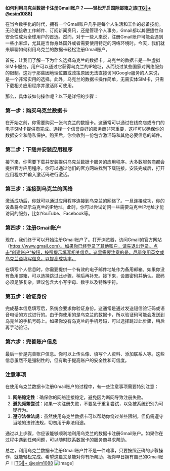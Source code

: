 **如何利用乌克兰数据卡注册Gmail账户？——轻松开启国际邮箱之旅[[TG💪+ @esim1088](https://t.me/s/esim1088)]**

在当今数字化的时代，拥有一个Gmail账户几乎是每个人生活和工作的必备技能。无论是接收工作邮件、订阅新闻资讯，还是管理个人事务，Gmail都以其便捷性和安全性成为全球用户的首选。然而，对于一些人来说，注册Gmail账户可能会遇到一些小麻烦，尤其是当你身处国外或者需要使用特定的网络环境时。今天，我们就来聊聊如何利用乌克兰的数据卡轻松注册Gmail账户。

首先，让我们了解一下为什么选择乌克兰的数据卡。乌克兰的数据卡是一种虚拟SIM卡服务，用户可以通过它获得乌克兰的IP地址，从而绕过某些国家对网络服务的限制。这对于那些因地理位置或政策原因无法直接访问Google服务的人来说，是一个非常实用的选择。此外，乌克兰的数据卡操作简单，无需实体SIM卡，只需下载相关应用程序并激活即可使用。

那么，具体该如何操作呢？以下是详细的步骤：

### 第一步：购买乌克兰数据卡

在开始之前，你需要购买一张乌克兰的数据卡。这通常可以通过在线商店或专门的电子SIM卡提供商完成。选择一个信誉良好的服务商非常重要，这样可以确保你的数据安全和隐私保护。购买后，你会收到一份包含激活码和其他必要信息的邮件。

### 第二步：下载并安装应用程序

接下来，你需要下载并安装提供乌克兰数据卡服务的应用程序。大多数服务商都会提供官方应用程序，你可以通过他们的官方网站找到下载链接。安装完成后，打开应用程序并输入激活码进行激活。

### 第三步：连接到乌克兰的网络

激活成功后，你就可以通过应用程序连接到乌克兰的网络了。一旦连接成功，你的设备将会显示乌克兰的IP地址。此时，你可以尝试访问一些需要乌克兰IP地址才能访问的服务，比如YouTube、Facebook等。

### 第四步：注册Gmail账户

现在，我们终于可以开始注册Gmail账户了。打开浏览器，访问Gmail的官方网站（https://www.gmail.com）。如果你已经登录了其他账户，请先退出登录。点击“创建账户”按钮，按照提示填写相关信息。这里需要注意的是，尽量使用英文或乌克兰语填写信息，以提高成功率。

在填写个人信息时，你需要提供一个有效的电子邮件地址作为备用邮箱。如果你没有备用邮箱，可以选择跳过此步骤，稍后再补充。接下来，设置密码并确认。密码必须足够复杂，建议包含大小写字母、数字以及特殊字符。

### 第五步：验证身份

完成基本信息填写后，系统会要求你验证身份。这通常是通过发送短信验证码或语音电话的方式进行的。由于你使用的是乌克兰的数据卡，所以验证码可能会发送到乌克兰的手机号码上。如果你没有乌克兰的手机号码，可以选择跳过此步骤，稍后再手动验证。

### 第六步：完善账户信息

最后一步是完善账户信息。你可以上传头像、填写个人资料、添加联系人等。这些信息虽然不是强制性的，但有助于提高账户的安全性和可信度。

### 注意事项

在使用乌克兰数据卡注册Gmail账户的过程中，有一些注意事项需要特别注意：

1. **网络稳定性**：确保你的网络连接稳定，避免因为断网导致注册失败。
2. **避免频繁尝试**：如果一次注册失败，不要急于重复尝试，以免被系统识别为可疑行为。
3. **遵守法律法规**：虽然使用乌克兰数据卡可以帮助你绕过某些限制，但仍需遵守当地的法律法规，切勿用于非法用途。

通过以上步骤，你应该能够顺利地利用乌克兰的数据卡注册Gmail账户。如果你在过程中遇到任何问题，可以随时联系数据卡的服务商寻求帮助。

总之，利用乌克兰数据卡注册Gmail账户并不是一件难事，只要按照正确的步骤操作，就能轻松完成。希望这篇文章能对你有所帮助，祝你早日拥有自己的Gmail账户！[[TG💪+ @esim1088](https://t.me/s/esim1088) ![Image](https://i.postimg.cc/4NQfJmqS/Snipaste-2025-05-13-00-14-12.png)]